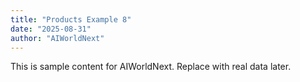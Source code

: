 ```yaml
---
title: "Products Example 8"
date: "2025-08-31"
author: "AIWorldNext"
---
```

This is sample content for AIWorldNext. Replace with real data later.

